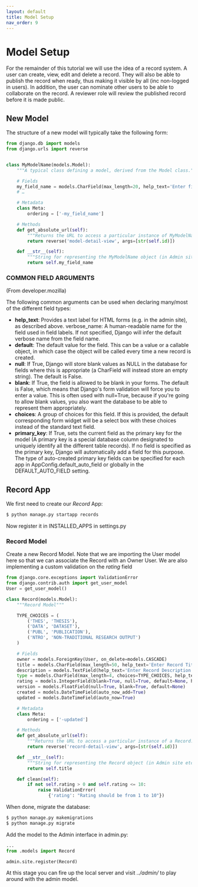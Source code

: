 ```yaml
---
layout: default
title: Model Setup
nav_order: 9
---
```


# Model Setup

For the remainder of this tutorial we will use the idea of a record system. A user can create, view, edit and delete a record. They will also be able to publish the record when ready, thus making it visible by all (inc non-logged in users). In addition, the user can nominate other users to be able to collaborate on the record. A reviewer role will review the published record before it is made public.  


## New Model

The structure of a new model will typically take the following form: 

```python
from django.db import models
from django.urls import reverse


class MyModelName(models.Model):
    """A typical class defining a model, derived from the Model class."""

    # Fields
    my_field_name = models.CharField(max_length=20, help_text='Enter field documentation')
    # …

    # Metadata
    class Meta:
        ordering = ['-my_field_name']

    # Methods
    def get_absolute_url(self):
        """Returns the URL to access a particular instance of MyModelName."""
        return reverse('model-detail-view', args=[str(self.id)])

    def __str__(self):
        """String for representing the MyModelName object (in Admin site etc.)."""
        return self.my_field_name
```

### COMMON FIELD ARGUMENTS

(From developer.mozilla)

The following common arguments can be used when declaring many/most of the different field types:

- __help_text__: Provides a text label for HTML forms (e.g. in the admin site), as described above.
verbose_name: A human-readable name for the field used in field labels. If not specified, Django will infer the default verbose name from the field name.
- __default__: The default value for the field. This can be a value or a callable object, in which case the object will be called every time a new record is created.
- __null__: If True, Django will store blank values as NULL in the database for fields where this is appropriate (a CharField will instead store an empty string). The default is False.
- __blank__: If True, the field is allowed to be blank in your forms. The default is False, which means that Django's form validation will force you to enter a value. This is often used with null=True, because if you're going to allow blank values, you also want the database to be able to represent them appropriately.
- __choices__: A group of choices for this field. If this is provided, the default corresponding form widget will be a select box with these choices instead of the standard text field.
- __primary_key__: If True, sets the current field as the primary key for the model (A primary key is a special database column designated to uniquely identify all the different table records). If no field is specified as the primary key, Django will automatically add a field for this purpose. The type of auto-created primary key fields can be specified for each app in AppConfig.default_auto_field or globally in the DEFAULT_AUTO_FIELD setting.

## Record App

We first need to create our _Record_ App:

```bash
$ python manage.py startapp records
```

Now register it in INSTALLED_APPS in settings.py

### Record Model

Create a new Record Model. Note that we are importing the User model here so that we can associate the Record with an Owner User. We 
are also implementing a custom validation on the _rating_ field

```python
from django.core.exceptions import ValidationError
from django.contrib.auth import get_user_model
User = get_user_model()

class Record(models.Model):
    """Record Model"""

    TYPE_CHOICES = (
        ('THES', 'THESIS'),
        ('DATA', 'DATASET'),
        ('PUBL', 'PUBLICATION'),
        ('NTRO', 'NON-TRADITIONAL RESEARCH OUTPUT')
    )

    # Fields
    owner = models.ForeignKey(User, on_delete=models.CASCADE)
    title = models.CharField(max_length=50, help_text='Enter Record Title', verbose_name='Record Title')
    description = models.TextField(help_text='Enter Record Description', verbose_name='Record Description')
    type = models.CharField(max_length=4, choices=TYPE_CHOICES, help_text='Enter Record Type', verbose_name='Record Type')
    rating = models.IntegerField(blank=True, null=True, default=None, help_text='Enter Rating (1-10)')
    version = models.FloatField(null=True, blank=True, default=None)
    created = models.DateTimeField(auto_now_add=True)
    updated = models.DateTimeField(auto_now=True)

    # Metadata
    class Meta:
        ordering = ['-updated']

    # Methods
    def get_absolute_url(self):
        """Returns the URL to access a particular instance of a Record."""
        return reverse('record-detail-view', args=[str(self.id)])

    def __str__(self):
        """String for representing the Record object (in Admin site etc.)."""
        return self.title

    def clean(self):
        if not self.rating > 0 and self.rating <= 10:
            raise ValidationError(
                {'rating': "Rating should be from 1 to 10"})
```

When done, migrate the database:

```bash
$ python manage.py makemigrations
$ python manage.py migrate
```

Add the model to the Admin interface in admin.py:

```python
...
from .models import Record

admin.site.register(Record)
```

At this stage you can fire up the local server and visit _../admin/_ to play around with the admin model.
